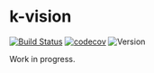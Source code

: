 # k-vision
[![Build Status](https://travis-ci.com/krinj/k-vision.svg?branch=master)](https://travis-ci.com/krinj/k-vision) [![codecov](https://codecov.io/gh/krinj/k-vision/branch/master/graph/badge.svg)](https://codecov.io/gh/krinj/k-vision) ![Version](https://img.shields.io/badge/version-0.1.1-333333.svg)

Work in progress.